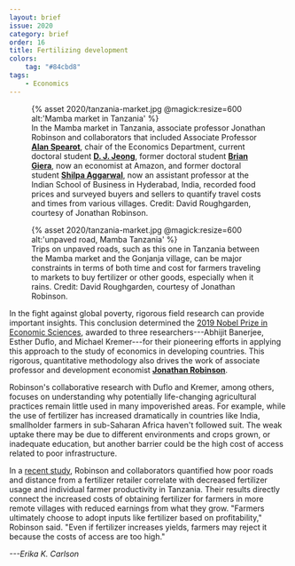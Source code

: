 ```yaml
---
layout: brief
issue: 2020
category: brief
order: 16
title: Fertilizing development
colors:
    tag: "#84cbd8"
tags:
    - Economics
---
```

<figure class="">
  {% asset 2020/tanzania-market.jpg @magick:resize=600 alt:'Mamba market in Tanzania' %}<figcaption>In the Mamba market in Tanzania, associate professor Jonathan Robinson
and collaborators that included Associate Professor <a href="https://economics.ucsc.edu/faculty/ladder-faculty.php?uid=aspearot"><strong>Alan
Spearot</strong></a>,
chair of the Economics Department, current doctoral student <a href="https://people.ucsc.edu/~dajeong/"><strong>D. J.
Jeong</strong></a>, former
doctoral student <a href="https://www.linkedin.com/in/brian-giera-05205a59/"><strong>Brian
Giera</strong></a>,
now an economist at Amazon, and former doctoral student <a href="https://www.isb.edu/faculty/shilpa_aggarwal/"><strong>Shilpa
Aggarwal</strong></a>,
now an assistant professor at the Indian School of Business in
Hyderabad, India, recorded food prices and surveyed buyers and sellers
to quantify travel costs and times from various villages. Credit: David
Roughgarden, courtesy of Jonathan Robinson.</figcaption>
</figure>

<figure class="">
  {% asset 2020/tanzania-market.jpg @magick:resize=600 alt:'unpaved road, Mamba Tanzania' %}<figcaption>Trips on unpaved roads, such as this one in Tanzania between the Mamba
market and the Gonjanja village, can be major constraints in terms of
both time and cost for farmers traveling to markets to buy fertilizer or
other goods, especially when it rains. Credit: David Roughgarden,
courtesy of Jonathan Robinson.</figcaption>
</figure>

In the fight against global poverty, rigorous field research can provide
important insights. This conclusion determined the [2019 Nobel Prize in
Economic
Sciences](https://www.nobelprize.org/uploads/2019/10/press-economicsciences2019-2.pdf),
awarded to three researchers---Abhijit Banerjee, Esther Duflo, and
Michael Kremer---for their pioneering efforts in applying this approach
to the study of economics in developing countries. This rigorous,
quantitative methodology also drives the work of associate professor and
development economist [**Jonathan
Robinson**](https://economics.ucsc.edu/faculty/ladder-faculty.php?uid=jmrtwo).

Robinson's collaborative research with Duflo and Kremer, among others,
focuses on understanding why potentially life-changing agricultural
practices remain little used in many impoverished areas. For example,
while the use of fertilizer has increased dramatically in countries like
India, smallholder farmers in sub-Saharan Africa haven't followed suit.
The weak uptake there may be due to different environments and crops
grown, or inadequate education, but another barrier could be the high
cost of access related to poor infrastructure. 

In a [recent study](https://people.ucsc.edu/~jmrtwo/market_access.pdf),
Robinson and collaborators quantified how poor roads and distance from a
fertilizer retailer correlate with decreased fertilizer usage and
individual farmer productivity in Tanzania. Their results directly
connect the increased costs of obtaining fertilizer for farmers in more
remote villages with reduced earnings from what they grow. "Farmers
ultimately choose to adopt inputs like fertilizer based on
profitability," Robinson said. "Even if fertilizer increases yields,
farmers may reject it because the costs of access are too high."

*---Erika K. Carlson*
